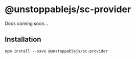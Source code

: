 # @unstoppablejs/sc-provider

Docs coming soon...

## Installation

    npm install --save @unstoppablejs/sc-provider
